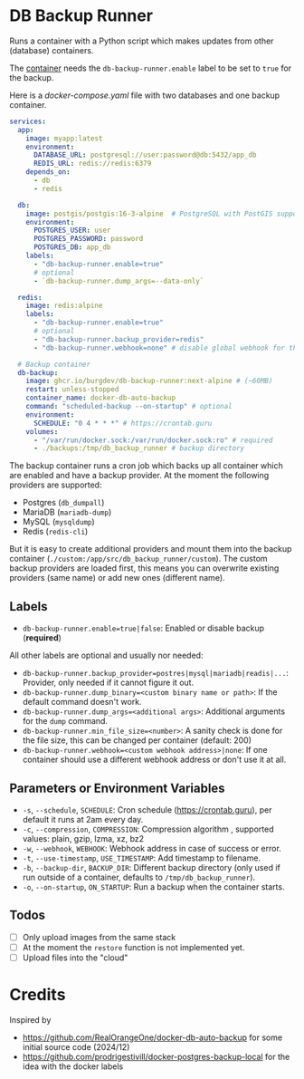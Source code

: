 # DB Backup Runner

Runs a container with a Python script which makes updates from other (database) containers.

The [container](https://ghcr.io/burgdev/db-backup-runner) needs the `db-backup-runner.enable` label to be set to `true` for the backup.

Here is a _docker-compose.yaml_ file with two databases and one backup container.

```yaml
services:
  app:
    image: myapp:latest
    environment:
      DATABASE_URL: postgresql://user:password@db:5432/app_db
      REDIS_URL: redis://redis:6379
    depends_on:
      - db
      - redis

  db:
    image: postgis/postgis:16-3-alpine  # PostgreSQL with PostGIS support
    environment:
      POSTGRES_USER: user
      POSTGRES_PASSWORD: password
      POSTGRES_DB: app_db
    labels:
      - "db-backup-runner.enable=true"
      # optional
      - `db-backup-runner.dump_args=--data-only`

  redis:
    image: redis:alpine
    labels:
      - "db-backup-runner.enable=true"
      # optional
      - "db-backup-runner.backup_provider=redis"
      - "db-backup-runner.webhook=none" # disable global webhook for thos container

  # Backup container
  db-backup:
    image: ghcr.io/burgdev/db-backup-runner:next-alpine # (~60MB)
    restart: unless-stopped
    container_name: docker-db-auto-backup
    command: "scheduled-backup --on-startup" # optional
    environment:
      SCHEDULE: "0 4 * * *" # https://crontab.guru
    volumes:
      - "/var/run/docker.sock:/var/run/docker.sock:ro" # required
      - ./backups:/tmp/db_backup_runner # backup directory
```

The backup container runs a cron job which backs up all container which are enabled and have a
backup provider. At the moment the following providers are supported:

- Postgres (`db_dumpall`)
- MariaDB (`mariadb-dump`)
- MySQL (`mysqldump`)
- Redis (`redis-cli`)

But it is easy to create additional providers and mount them into the backup container
(`./custom:/app/src/db_backup_runner/custom`). The custom backup providers are loaded first, this means you can overwrite existing providers (same name) or add new ones (different name).

## Labels

- `db-backup-runner.enable=true|false`: Enabled or disable backup (**required**)

All other labels are optional and usually nor needed:

- `db-backup-runner.backup_provider=postres|mysql|mariadb|readis|...`: Provider, only needed if it cannot figure it out.
- `db-backup-runner.dump_binary=<custom binary name or path>`: If the default command doesn't work.
- `db-backup-runner.dump_args=<additional args>`: Additional arguments for the `dump` command.
- `db-backup-runner.min_file_size=<number>`: A sanity check is done for the file size, this can be changed per container (default: 200)
- `db-backup-runner.webhook=<custom webhook address>|none`: If one container should use a different webhook address or don't use it at all.

## Parameters or Environment Variables

- `-s`, `--schedule`, `SCHEDULE`: Cron schedule (https://crontab.guru), per default it runs at 2am every day.
- `-c`, `--compression`, `COMPRESSION`: Compression algorithm , supported values: plain, gzip, lzma, xz, bz2
- `-w`, `--webhook`, `WEBHOOK`: Webhook address in case of success or error.
- `-t`, `--use-timestamp`, `USE_TIMESTAMP`: Add timestamp to filename.
- `-b`, `--backup-dir`, `BACKUP_DIR`: Different backup directory (only used if run outside of a container, defaults to `/tmp/db_backup_runner`).
- `-o`, `--on-startup`, `ON_STARTUP`: Run a backup when the container starts.

## Todos

- [ ] Only upload images from the same stack
- [ ] At the moment the `restore` function is not implemented yet.
- [ ] Upload files into the "cloud"

# Credits

Inspired by

- https://github.com/RealOrangeOne/docker-db-auto-backup for some initial source code (2024/12)
- https://github.com/prodrigestivill/docker-postgres-backup-local for the idea with the docker labels
